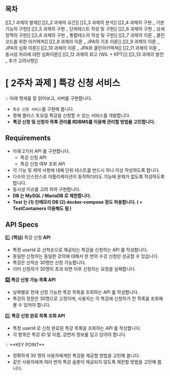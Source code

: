## 목차
[[2_1 과제의 발제]]
[[2_2 과제의 요건]]
[[2_3 과제의 분석]]
[[2_4 과제의 구현 _ 기본 기능의 구현]]
[[2_5 과제의 구현 _ 단위테스트 작성 및 구현]]
[[2_6 과제의 구현 _ 상세 정책의 구현]]
[[2_6 과제의 구현 _ 통합테스의 작성 및 구현]]
[[2_7 과제의 이론 _ 클린코드를 위한 아키텍쳐]]
[[2_8 과제의 이론 _ JPA의 기초 이론]]
[[2_9 과제의 이론 _ JPA의 심화 이론]]
[[2_10 과제의 이론 _ JPA와 클린아키텍쳐]]
[[2_11 과제의 이론 _ 동시성 처리에 대한 심화이론]]
[[2_12 과제의 회고 (WIL + KPT)]]
[[2_13 과제의 발전 _ 추가 고려사항]]

# [ 2주차 과제 ] 특강 신청 서비스

<aside> 💡 아래 명세를 잘 읽어보고, 서버를 구현합니다.

</aside>

- `특강 신청 서비스`를 구현해 봅니다.
- 항해 플러스 토요일 특강을 신청할 수 있는 서비스를 개발합니다.
- **특강 신청 및 신청자 목록 관리를 RDBMS를 이용해 관리할 방법을 고민합니다.**

## Requirements

- 아래 2가지 API 를 구현합니다.
    - 특강 신청 API
    - 특강 신청 여부 조회 API
- 각 기능 및 제약 사항에 대해 단위 테스트를 반드시 하나 이상 작성하도록 합니다.
- 다수의 인스턴스로 어플리케이션이 동작하더라도 기능에 문제가 없도록 작성하도록 합니다.
- 동시성 이슈를 고려 하여 구현합니다.
- **DB 는 MySQL / MariaDB 로 제한합니다.**
- **Test 는 (1) 인메모리 DB (2) docker-compose 정도 허용합니다. ( + TestContainers 이용해도 됨 )**

## API Specs

1️⃣ **(핵심)** 특강 신청 **API**

- 특정 userId 로 선착순으로 제공되는 특강을 신청하는 API 를 작성합니다.
- 동일한 신청자는 동일한 강의에 대해서 한 번의 수강 신청만 성공할 수 있습니다.
- 특강은 선착순 30명만 신청 가능합니다.
- 이미 신청자가 30명이 초과 되면 이후 신청자는 요청을 실패합니다.

**2️⃣ 특강 신청 가능 목록 API**

- 날짜별로 현재 신청 가능한 특강 목록을 조회하는 API 를 작성합니다.
- 특강의 정원은 30명으로 고정이며, 사용자는 각 특강에 신청하기 전 목록을 조회해 볼 수 있어야 합니다.

3️⃣ **특강 신청 완료 목록 조회 API**

- 특정 userId 로 신청 완료된 특강 목록을 조회하는 API 를 작성합니다.
- 각 항목은 특강 ID 및 이름, 강연자 정보를 담고 있어야 합니다.

<aside> 💡 **KEY POINT**

</aside>

- 정확하게 30 명의 사용자에게만 특강을 제공할 방법을 고민해 봅니다.
- 같은 사용자에게 여러 번의 특강 슬롯이 제공되지 않도록 제한할 방법을 고민해 봅니다.